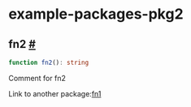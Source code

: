 # example-packages-pkg2

## fn2 <a id="fn2" href="#fn2">#</a>

```ts
function fn2(): string
```

Comment for fn2

Link to another package:[fn1](../example-packages-pkg1/README.md#fn1)
